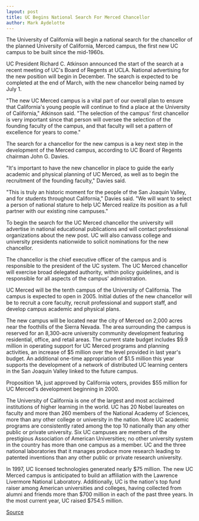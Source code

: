 ```yaml
---
layout: post
title: UC Begins National Search For Merced Chancellor
author: Mark Aydelotte
---
```


The University of California will begin a national search for the chancellor of the planned University of California, Merced campus, the first new UC campus to be built since the mid-1960s.

UC President Richard C. Atkinson announced the start of the search at a recent meeting of UC's Board of Regents at UCLA. National advertising for the new position will begin in December. The search is expected to be completed at the end of March, with the new chancellor being named by July 1.

"The new UC Merced campus is a vital part of our overall plan to ensure that California's young people will continue to find a place at the University of California," Atkinson said. "The selection of the campus' first chancellor is very important since that person will oversee the selection of the founding faculty of the campus, and that faculty will set a pattern of excellence for years to come."

The search for a chancellor for the new campus is a key next step in the development of the Merced campus, according to UC Board of Regents chairman John G. Davies.

"It's important to have the new chancellor in place to guide the early academic and physical planning of UC Merced, as well as to begin the recruitment of the founding faculty," Davies said.

"This is truly an historic moment for the people of the San Joaquin Valley, and for students throughout California," Davies said. "We will want to select a person of national stature to help UC Merced realize its position as a full partner with our existing nine campuses."

To begin the search for the UC Merced chancellor the university will advertise in national educational publications and will contact professional organizations about the new post. UC will also canvass college and university presidents nationwide to solicit nominations for the new chancellor.

The chancellor is the chief executive officer of the campus and is responsible to the president of the UC system. The UC Merced chancellor will exercise broad delegated authority, within policy guidelines, and is responsible for all aspects of the campus' administration.

UC Merced will be the tenth campus of the University of California. The campus is expected to open in 2005. Initial duties of the new chancellor will be to recruit a core faculty, recruit professional and support staff, and develop campus academic and physical plans.

The new campus will be located near the city of Merced on 2,000 acres near the foothills of the Sierra Nevada. The area surrounding the campus is reserved for an 8,300-acre university community development featuring residential, office, and retail areas. The current state budget includes $9.9 million in operating support for UC Merced programs and planning activities, an increase of $5 million over the level provided in last year's budget. An additional one-time appropriation of $1.5 million this year supports the development of a network of distributed UC learning centers in the San Joaquin Valley linked to the future campus.

Proposition 1A, just approved by California voters, provides $55 million for UC Merced's development beginning in 2000.

The University of California is one of the largest and most acclaimed institutions of higher learning in the world. UC has 20 Nobel laureates on faculty and more than 260 members of the National Academy of Sciences, more than any other college or university in the nation. More UC academic programs are consistently rated among the top 10 nationally than any other public or private university. Six UC campuses are members of the prestigious Association of American Universities; no other university system in the country has more than one campus as a member. UC and the three national laboratories that it manages produce more research leading to patented inventions than any other public or private research university.

In 1997, UC licensed technologies generated nearly $75 million. The new UC Merced campus is anticipated to build an affiliation with the Lawrence Livermore National Laboratory. Additionally, UC is the nation's top fund raiser among American universities and colleges, having collected from alumni and friends more than $700 million in each of the past three years. In the most current year, UC raised $754.5 million.

[Source](http://www1.ucsc.edu/oncampus/currents/98-99/11-23/ucop.merced.htm "Permalink to UC begins search for Merced chancellor-11-23-98")
